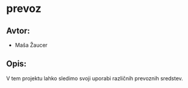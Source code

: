 # prevoz

## Avtor: 
+ Maša Žaucer

## Opis:
V tem projektu lahko sledimo svoji uporabi različnih prevoznih sredstev.